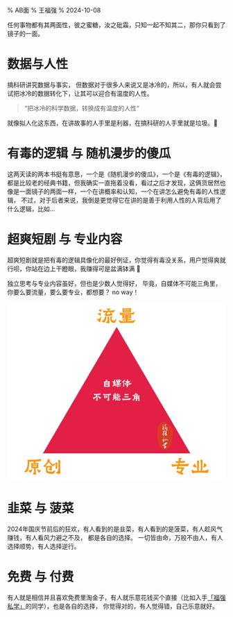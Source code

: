 % AB面
% 王福强
% 2024-10-08

任何事物都有其两面性，彼之蜜糖，汝之砒霜，只知一起不知其二，那你只看到了镜子的一面。

# 数据与人性

搞科研讲究数据与事实， 但数据对于很多人来说又是冰冷的，所以，有人就会尝试把冰冷的数据转化下，让其可以迎合有温度的人性。

> “把冰冷的科学数据，转换成有温度的人性“

就像拟人化这东西，在讲故事的人手里是利器，在搞科研的人手里就是垃圾。🤣

# 有毒的逻辑 与 随机漫步的傻瓜

这两天读的两本书挺有意思，一个是《随机漫步的傻瓜》，一个是《有毒的逻辑》，都是比较老的经典书籍，但我确实一直拖着没看，看过之后才发现，这俩货居然也像是一面镜子的两面一样，一个在讲概率和认知，一个在讲怎么避免有毒的人性逻辑， 不过，对于后者来说，我倒是更觉得它在讲的是善于利用人性的人背后用了什么逻辑，比如...

# 超爽短剧 与 专业内容

超爽短剧就是把有毒的逻辑具像化的最好例证，你觉得有毒没关系，用户觉得爽就行呗，你站在边上干瞪眼，我赚得可是盆满钵满 🤣

独立思考与专业内容虽好，但也是少数人觉得好， 毕竟，自媒体不可能三角里，你要么要流量，要么要专业，都想要？ no way！

![](./images/zimeiti-triangle.jpg)

# 韭菜 与 菠菜

2024年国庆节前后的狂欢，有人看到的是韭菜，有人看到的是菠菜，有人趁风气赚钱，有人看风力避之不及， 都是各自的选择。 一切皆由命，万般不由人，有人选择顺势，有人选择逆行。


# 免费 与 付费

有人就是相信并且喜欢免费里淘金子，有人就乐意花钱买个直接（比如入手[「福强私学」](https://afoo.me/kb.html)的同学），也是各自的选择， 你觉得对的，有人觉得错，自己乐意就好。 


